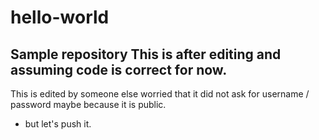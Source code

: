 # hello-world
Sample repository
This is after editing and assuming code is correct for now. 
-
This is edited by someone else
worried that it did not ask for username / password
maybe because it is public.

- but let's push it.
